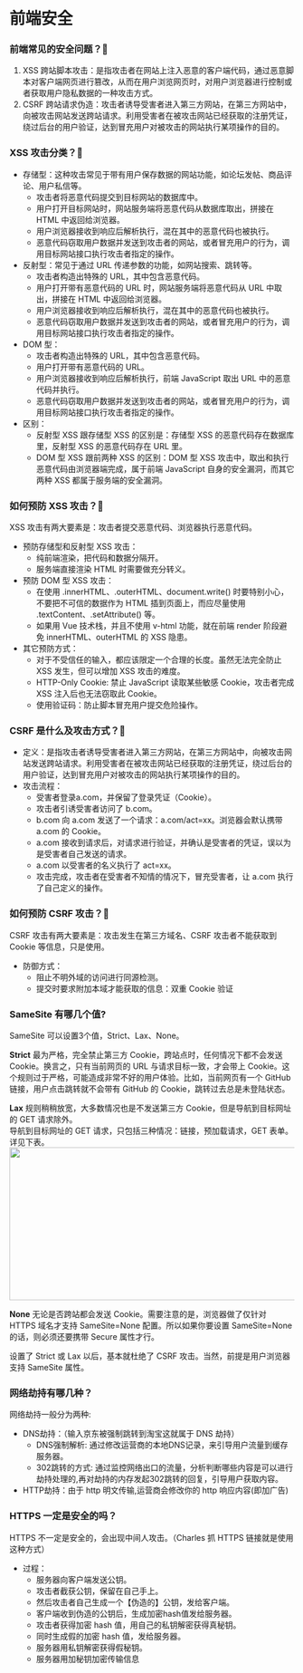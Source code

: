 # 前端安全

### 前端常见的安全问题？:star2:

1. XSS 跨站脚本攻击：是指攻击者在网站上注入恶意的客户端代码，通过恶意脚本对客户端网页进行篡改，从而在用户浏览网页时，对用户浏览器进行控制或者获取用户隐私数据的一种攻击方式。
2. CSRF 跨站请求伪造：攻击者诱导受害者进入第三方网站，在第三方网站中，向被攻击网站发送跨站请求。利用受害者在被攻击网站已经获取的注册凭证，绕过后台的用户验证，达到冒充用户对被攻击的网站执行某项操作的目的。

### XSS 攻击分类？:star2:

- 存储型：这种攻击常见于带有用户保存数据的网站功能，如论坛发帖、商品评论、用户私信等。
  - 攻击者将恶意代码提交到目标网站的数据库中。
  - 用户打开目标网站时，网站服务端将恶意代码从数据库取出，拼接在 HTML 中返回给浏览器。
  - 用户浏览器接收到响应后解析执行，混在其中的恶意代码也被执行。
  - 恶意代码窃取用户数据并发送到攻击者的网站，或者冒充用户的行为，调用目标网站接口执行攻击者指定的操作。
- 反射型：常见于通过 URL 传递参数的功能，如网站搜索、跳转等。
  - 攻击者构造出特殊的 URL，其中包含恶意代码。
  - 用户打开带有恶意代码的 URL 时，网站服务端将恶意代码从 URL 中取出，拼接在 HTML 中返回给浏览器。
  - 用户浏览器接收到响应后解析执行，混在其中的恶意代码也被执行。
  - 恶意代码窃取用户数据并发送到攻击者的网站，或者冒充用户的行为，调用目标网站接口执行攻击者指定的操作。
- DOM 型：
  - 攻击者构造出特殊的 URL，其中包含恶意代码。
  - 用户打开带有恶意代码的 URL。
  - 用户浏览器接收到响应后解析执行，前端 JavaScript 取出 URL 中的恶意代码并执行。
  - 恶意代码窃取用户数据并发送到攻击者的网站，或者冒充用户的行为，调用目标网站接口执行攻击者指定的操作。
- 区别：
  - 反射型 XSS 跟存储型 XSS 的区别是：存储型 XSS 的恶意代码存在数据库里，反射型 XSS 的恶意代码存在 URL 里。
  - DOM 型 XSS 跟前两种 XSS 的区别：DOM 型 XSS 攻击中，取出和执行恶意代码由浏览器端完成，属于前端 JavaScript 自身的安全漏洞，而其它两种 XSS 都属于服务端的安全漏洞。

### 如何预防 XSS 攻击？:star2:

XSS 攻击有两大要素是：攻击者提交恶意代码、浏览器执行恶意代码。

- 预防存储型和反射型 XSS 攻击：
  - 纯前端渲染，把代码和数据分隔开。
  - 服务端直接渲染 HTML 时需要做充分转义。
- 预防 DOM 型 XSS 攻击：
  - 在使用 .innerHTML、.outerHTML、document.write() 时要特别小心，不要把不可信的数据作为 HTML 插到页面上，而应尽量使用 .textContent、.setAttribute() 等。
  - 如果用 Vue 技术栈，并且不使用 v-html 功能，就在前端 render 阶段避免 innerHTML、outerHTML 的 XSS 隐患。
- 其它预防方式：
  - 对于不受信任的输入，都应该限定一个合理的长度。虽然无法完全防止 XSS 发生，但可以增加 XSS 攻击的难度。
  - HTTP-Only Cookie: 禁止 JavaScript 读取某些敏感 Cookie，攻击者完成 XSS 注入后也无法窃取此 Cookie。
  - 使用验证码：防止脚本冒充用户提交危险操作。

### CSRF 是什么及攻击方式？:star2:

- 定义：是指攻击者诱导受害者进入第三方网站，在第三方网站中，向被攻击网站发送跨站请求。利用受害者在被攻击网站已经获取的注册凭证，绕过后台的用户验证，达到冒充用户对被攻击的网站执行某项操作的目的。
- 攻击流程：
  - 受害者登录a.com，并保留了登录凭证（Cookie）。
  - 攻击者引诱受害者访问了 b.com。
  - b.com 向 a.com 发送了一个请求：a.com/act=xx。浏览器会默认携带 a.com 的 Cookie。
  - a.com 接收到请求后，对请求进行验证，并确认是受害者的凭证，误以为是受害者自己发送的请求。
  - a.com 以受害者的名义执行了 act=xx。
  - 攻击完成，攻击者在受害者不知情的情况下，冒充受害者，让 a.com 执行了自己定义的操作。

### 如何预防 CSRF 攻击？:star2:

CSRF 攻击有两大要素是：攻击发生在第三方域名、CSRF 攻击者不能获取到 Cookie 等信息，只是使用。

- 防御方式：
  - 阻止不明外域的访问进行同源检测。
  - 提交时要求附加本域才能获取的信息：双重 Cookie 验证

### SameSite 有哪几个值?

SameSite 可以设置3个值，Strict、Lax、None。

**Strict** 最为严格，完全禁止第三方 Cookie，跨站点时，任何情况下都不会发送 Cookie。换言之，只有当前网页的 URL 与请求目标一致，才会带上 Cookie。这个规则过于严格，可能造成非常不好的用户体验。比如，当前网页有一个
GitHub 链接，用户点击跳转就不会带有 GitHub 的 Cookie，跳转过去总是未登陆状态。

**Lax** 规则稍稍放宽，大多数情况也是不发送第三方 Cookie，但是导航到目标网址的 GET 请求除外。    
导航到目标网址的 GET 请求，只包括三种情况：链接，预加载请求，GET 表单。详见下表。
<img src="/image/前端安全/lax.png" width = "900" height = "270" />

**None** 无论是否跨站都会发送 Cookie。需要注意的是，浏览器做了仅针对 HTTPS 域名才支持 SameSite=None 配置。所以如果你要设置 SameSite=None 的话，则必须还要携带 Secure 属性才行。

设置了 Strict 或 Lax 以后，基本就杜绝了 CSRF 攻击。当然，前提是用户浏览器支持 SameSite 属性。

### 网络劫持有哪几种？

网络劫持一般分为两种:

- DNS劫持：（输入京东被强制跳转到淘宝这就属于 DNS 劫持）
  - DNS强制解析: 通过修改运营商的本地DNS记录，来引导用户流量到缓存服务器。
  - 302跳转的方式: 通过监控网络出口的流量，分析判断哪些内容是可以进行劫持处理的,再对劫持的内存发起302跳转的回复，引导用户获取内容。
- HTTP劫持：由于 http 明文传输,运营商会修改你的 http 响应内容(即加广告)

### HTTPS 一定是安全的吗？

HTTPS 不一定是安全的，会出现中间人攻击。（Charles 抓 HTTPS 链接就是使用这种方式）

- 过程：
  - 服务器向客户端发送公钥。
  - 攻击者截获公钥，保留在自己手上。
  - 然后攻击者自己生成一个【伪造的】公钥，发给客户端。
  - 客户端收到伪造的公钥后，生成加密hash值发给服务器。
  - 攻击者获得加密 hash 值，用自己的私钥解密获得真秘钥。
  - 同时生成假的加密 hash 值，发给服务器。
  - 服务器用私钥解密获得假秘钥。
  - 服务器用加秘钥加密传输信息
  